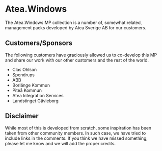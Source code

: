 # Atea.Windows

The Atea.Windows MP collection is a number of, somewhat related, management packs developed by Atea Sverige AB for our customers.

## Customers/Sponsors

The following customers have graciously allowed us to co-develop this MP and share our work with our other customers and the rest of the world.

* Clas Ohlson
* Spendrups
* ABB
* Borlänge Kommun
* Piteå Kommun
* Atea Integration Services
* Landstinget Gävleborg

## Disclaimer

While most of this is developed from scratch, some inspiration has been taken from other community members. 
In such case, we have tried to include links in the comments.
If you think we have missed something, please let me know and we will add the proper credits.
